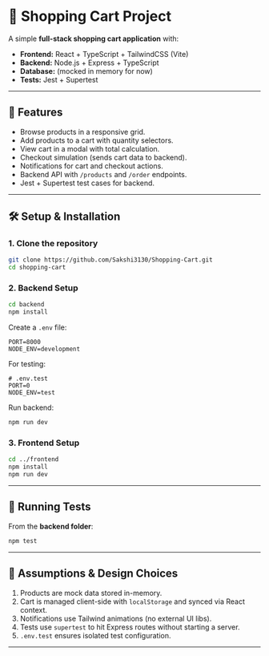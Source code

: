 # 🛒 Shopping Cart Project

A simple **full-stack shopping cart application** with:

* **Frontend:** React + TypeScript + TailwindCSS (Vite)
* **Backend:** Node.js + Express + TypeScript
* **Database:** (mocked in memory for now)
* **Tests:** Jest + Supertest

---

## 🚀 Features

* Browse products in a responsive grid.
* Add products to a cart with quantity selectors.
* View cart in a modal with total calculation.
* Checkout simulation (sends cart data to backend).
* Notifications for cart and checkout actions.
* Backend API with `/products` and `/order` endpoints.
* Jest + Supertest test cases for backend.

---

## 🛠️ Setup & Installation

### 1. Clone the repository

```bash
git clone https://github.com/Sakshi3130/Shopping-Cart.git
cd shopping-cart
```

### 2. Backend Setup

```bash
cd backend
npm install
```

Create a `.env` file:

```env
PORT=8000
NODE_ENV=development
```

For testing:

```env
# .env.test
PORT=0
NODE_ENV=test
```

Run backend:

```bash
npm run dev
```

### 3. Frontend Setup

```bash
cd ../frontend
npm install
npm run dev
```

---

## 🧪 Running Tests

From the **backend folder**:

```bash
npm test
```

---

## 📌 Assumptions & Design Choices

1. Products are mock data stored in-memory.
2. Cart is managed client-side with `localStorage` and synced via React context.
3. Notifications use Tailwind animations (no external UI libs).
4. Tests use `supertest` to hit Express routes without starting a server.
5. `.env.test` ensures isolated test configuration.

---
